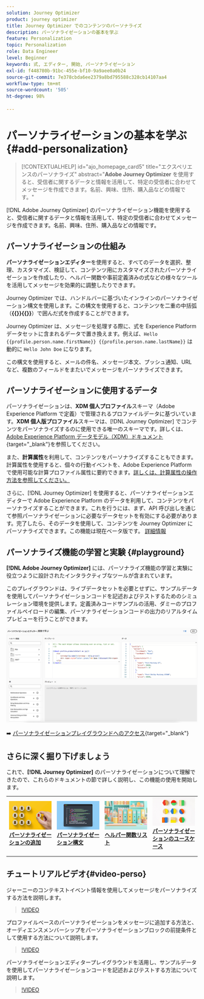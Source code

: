 ```yaml
---
solution: Journey Optimizer
product: journey optimizer
title: Journey Optimizer でのコンテンツのパーソナライズ
description: パーソナライゼーションの基本を学ぶ
feature: Personalization
topic: Personalization
role: Data Engineer
level: Beginner
keywords: 式, エディター, 開始, パーソナライゼーション
exl-id: f448780b-91bc-455e-bf10-9a9aee0a0b24
source-git-commit: 7e378cbda6ee2379a8bd795588c328cb14107aa4
workflow-type: tm+mt
source-wordcount: '505'
ht-degree: 98%

---
```


# パーソナライゼーションの基本を学ぶ{#add-personalization}

>[!CONTEXTUALHELP]
>id="ajo_homepage_card5"
>title="エクスペリエンスのパーソナライズ"
>abstract="**Adobe Journey Optimizer** を使用すると、受信者に関するデータと情報を活用して、特定の受信者に合わせてメッセージを作成できます。名前、興味、住所、購入品などの情報です。"

[!DNL Adobe Journey Optimizer] のパーソナライゼーション機能を使用すると、受信者に関するデータと情報を活用して、特定の受信者に合わせてメッセージを作成できます。名前、興味、住所、購入品などの情報です。

## パーソナライゼーションの仕組み

**パーソナライゼーションエディター**&#x200B;を使用すると、すべてのデータを選択、整理、カスタマイズ、検証して、コンテンツ用にカスタマイズされたパーソナライゼーションを作成したり、ヘルパー関数や事前定義済みの式などの様々なツールを活用してメッセージを効果的に調整したりできます。

Journey Optimizer では、ハンドルバーに基づいたインラインのパーソナライゼーション構文を使用します。この構文を使用すると、コンテンツを二重の中括弧（**{{}}{{}}**）で囲んだ式を作成することができます。

Journey Optimizer は、メッセージを処理する際に、式を Experience Platform データセットに含まれるデータで置き換えます。例えば、`Hello {{profile.person.name.firstName}} {{profile.person.name.lastName}}` は動的に `Hello John Doe` になります。

この構文を使用すると、メールの件名、メッセージ本文、プッシュ通知、URL など、複数のフィールドをまたいでメッセージをパーソナライズできます。

## パーソナライゼーションに使用するデータ

パーソナライゼーションは、**XDM 個人プロファイル**&#x200B;スキーマ（Adobe Experience Platform で定義）で管理されるプロファイルデータに基づいています。**XDM 個人版プロファイル**&#x200B;スキーマは、[!DNL Journey Optimizer] でコンテンツをパーソナライズするのに使用できる唯一のスキーマです。詳しくは、[Adobe Experience Platform データモデル（XDM）ドキュメント](https://experienceleague.adobe.com/docs/experience-platform/xdm/home.html?lang=ja){target="_blank"}を参照してください。

また、**計算属性**&#x200B;を利用して、コンテンツをパーソナライズすることもできます。計算属性を使用すると、個々の行動イベントを、Adobe Experience Platform で使用可能な計算プロファイル属性に要約できます。[詳しくは、計算属性の操作方法を参照してください。](../audience/computed-attributes.md)

さらに、[!DNL Journey Optimizer] を使用すると、パーソナライゼーションエディターで Adobe Experience Platform のデータを利用して、コンテンツをパーソナライズすることができます。これを行うには、まず、API 呼び出しを通じて参照パーソナライゼーションに必要なデータセットを有効にする必要があります。完了したら、そのデータを使用して、コンテンツを Journey Optimizer にパーソナライズできます。この機能は現在ベータ版です。 [詳細情報](../personalization/aep-data-perso.md)

## パーソナライズ機能の学習と実験 {#playground}

**[!DNL Adobe Journey Optimizer]** には、パーソナライズ機能の学習と実験に役立つように設計されたインタラクティブなツールが含まれています。

このプレイグラウンドは、ライブデータセットを必要とせずに、サンプルデータを使用してパーソナライゼーションコードを記述およびテストするためのシミュレーション環境を提供します。定義済みコードサンプルの活用、ダミーのプロファイルペイロードの編集、パーソナライゼーションコードの出力のリアルタイムプレビューを行うことができます。

![パーソナライゼーションプレイグラウンド](assets/playground.png)

➡️ [パーソナライゼーションプレイグラウンドへのアクセス](https://experienceleague.adobe.com/ja/apps/journey-optimizer/ajo-personalization){target="_blank"}

## さらに深く掘り下げましょう

これで、**[!DNL Journey Optimizer]** のパーソナライゼーションについて理解できたので、これらのドキュメントの節で詳しく説明し、この機能の使用を開始します。

<table style="table-layout:fixed"><tr style="border: 0;">
<td>
<a href="personalization-build-expressions.md">
<img alt="パーソナライゼーションの追加" src="assets/do-not-localize/add.png">
</a>
<div>
<a href="personalization-build-expressions.md"><strong>パーソナライゼーションの追加</strong></a>
</div>
<p>
</td>
<td>
<a href="../personalization/personalization-syntax.md">
<img alt="リード" src="assets/do-not-localize/syntax.png">
</a>
<div><a href="../personalization/personalization-syntax.md"><strong>パーソナライゼーション構文</strong>
</div>
<p>
</td>
<td>
<a href="../personalization/functions/functions.md">
<img alt="低頻度" src="assets/do-not-localize/functions.png">
</a>
<div>
<a href="../personalization/functions/functions.md"><strong>ヘルパー関数リスト</strong></a>
</div>
<p></td>
<td>
<a href="../personalization/personalization-use-case.md">
<img alt="低頻度" src="assets/do-not-localize/uc.png">
</a>
<div>
<a href="../personalization/personalization-use-case.md"><strong>パーソナライゼーションのユースケース</strong></a>
</div>
<p></td>
</tr></table>

## チュートリアルビデオ{#video-perso}

ジャーニーのコンテキストイベント情報を使用してメッセージをパーソナライズする方法を説明します。

>[!VIDEO](https://video.tv.adobe.com/v/334165?quality=12)

プロファイルベースのパーソナライゼーションをメッセージに追加する方法と、オーディエンスメンバーシップをパーソナライゼーションブロックの前提条件として使用する方法について説明します。

>[!VIDEO](https://video.tv.adobe.com/v/334078?quality=12)

パーソナライゼーションエディタープレイグラウンドを活用し、サンプルデータを使用してパーソナライゼーションコードを記述およびテストする方法について説明します。

>[!VIDEO](https://video.tv.adobe.com/v/3457868?quality=12)
